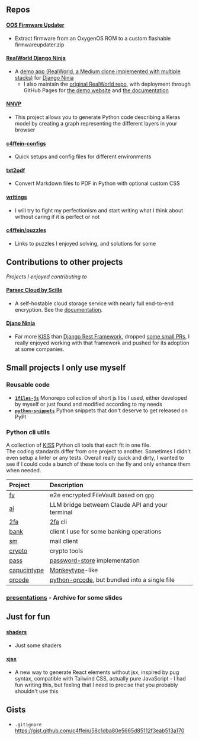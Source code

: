 ## Repos

#### [OOS Firmware Updater](https://github.com/c4ffein/OOS-firmware-updater)
- Extract firmware from an OxygenOS ROM to a custom flashable firmwareupdater.zip

#### [RealWorld Django Ninja](https://github.com/c4ffein/realworld-django-ninja/)
- A [demo app (RealWorld, a Medium clone implemented with multiple stacks)](https://codebase.show/projects/realworld?category=backend&language=python) for [Django Ninja](https://django-ninja.dev/)
  - I also maintain the [original RealWorld repo](https://github.com/gothinkster/realworld), with deployment through GitHub Pages for [the demo website](https://github.com/c4ffein/realworld-demo-deploy) and [the documentation](https://github.com/c4ffein/realworld-docs-deploy)

#### [NNVP](https://github.com/c4ffein/NNVP)
- This project allows you to generate Python code describing a Keras model by creating a graph representing the different layers in your browser

#### [c4ffein-configs](https://github.com/c4ffein/c4ffein-configs)
- Quick setups and config files for different environments

#### [txt2pdf](https://github.com/c4ffein/txt2pdf)
- Convert Markdown files to PDF in Python with optional custom CSS

#### [writings](https://github.com/c4ffein/writings)
- I will try to fight my perfectionism and start writing what I think about without caring if it is perfect or not

#### [c4ffein/puzzles](https://github.com/c4ffein/puzzles)
- Links to puzzles I enjoyed solving, and solutions for some

## Contributions to other projects
*Projects I enjoyed contributing to*

#### [Parsec Cloud by Scille](https://github.com/Scille/parsec-cloud)
- A self-hostable cloud storage service with nearly full end-to-end encryption. See the [documentation](https://docs.parsec.cloud/en/latest/architecture.html).

#### [Djano Ninja](https://github.com/vitalik/django-ninja)
- Far more [KISS](https://en.wikipedia.org/wiki/KISS_principle) than [Django Rest Framework](https://github.com/encode/django-rest-framework), dropped [some small PRs](https://github.com/vitalik/django-ninja/pulls?q=is%3Apr+author%3Ac4ffein), I really enjoyed working with that framework and pushed for its adoption at some companies.

## Small projects I only use myself

### Reusable code

- **[`1files-js`](https://github.com/c4ffein/1files-js)** Monorepo collection of short js libs I used, either developed by myself or just found and modified according to my needs
- **[`python-snippets`](https://github.com/c4ffein/python-snippets)** Python snippets that don't deserve to get released on PyPI

### Python cli utils
A collection of [KISS](https://en.wikipedia.org/wiki/KISS_principle) Python cli tools that each fit in one file.  
The coding standards differ from one project to another. Sometimes I didn't even setup a linter or any tests. Overall really quick and dirty, I wanted to see if I could code a bunch of these tools on the fly and only enhance them when needed.  

| Project | Description |
| :---------------------------------------------------------- | :----------------------------------------------------------------------- |
| [fv](https://github.com/c4ffein/fv)                         | e2e encrypted FileVault based on `gpg`                                   |
| [ai](https://github.com/c4ffein/ai)                         | LLM bridge betweem Claude API and your terminal                          |
| [2fa](https://github.com/c4ffein/2fa)                       | [2fa](https://en.wikipedia.org/wiki/Multi-factor_authentication) cli     |
| [bank](https://github.com/c4ffein/bank)                     | client I use for some banking operations                                 |
| [sm](https://github.com/c4ffein/sm)                         | mail client                                                              |
| [crypto](https://github.com/c4ffein/crypto)                 | crypto tools                                                             |
| [pass](https://github.com/c4ffein/pass)                     | [password-store](https://github.com/zx2c4/password-store) implementation |
| [capucintype](https://github.com/c4ffein/capucintype)       | [Monkeytype](https://monkeytype.com)-like                                |
| [qrcode](https://github.com/c4ffein/qrcode)                 | [python-qrcode](https://github.com/lincolnloop/python-qrcode), but bundled into a single file                                 |
### [presentations](https://github.com/c4ffein/presentations) - Archive for some slides

## Just for fun

#### [shaders](https://github.com/c4ffein/shaders)
- Just some shaders

#### [xjsx](https://github.com/c4ffein/xjsx)
- A new way to generate React elements without jsx, inspired by pug syntax, compatible with Tailwind CSS, actually pure JavaScript - I had fun writing this, but feeling that I need to precise that you probably shouldn't use this

## Gists
- `.gitignore` https://gist.github.com/c4ffein/58c1dba80e5665d85112f3eab513a170
